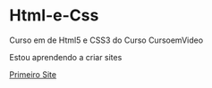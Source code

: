 # Html-e-Css
Curso em de Html5 e CSS3 do Curso CursoemVideo

Estou aprendendo a criar sites

<a href="https://mhevangelista.github.io/Html-e-Css/Pagina/" target="_black">Primeiro Site</a>